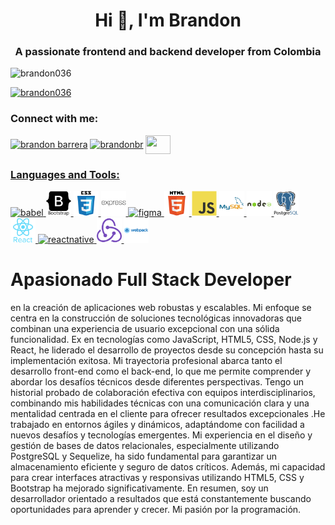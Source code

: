 
<h1 align="center">Hi 👋, I'm Brandon</h1>
<h3 align="center">A passionate frontend and backend developer from Colombia</h3>

<p align="left"> <img src="https://komarev.com/ghpvc/?username=brandon036&label=Profile%20views&color=0e75b6&style=flat" alt="brandon036" /> </p>

<p align="left"> <a href="https://github.com/ryo-ma/github-profile-trophy"><img src="https://github-profile-trophy.vercel.app/?username=brandon036" alt="brandon036" /></a> </p>

<h3 align="left">Connect with me:</h3>
<p align="left">
<a href="https://www.linkedin.com/in/brandon-barrera-26796722a/" target="blank"><img align="center" src="https://raw.githubusercontent.com/rahuldkjain/github-profile-readme-generator/master/src/images/icons/Social/linked-in-alt.svg" alt="brandon barrera" height="30" width="40" /></a>
<a href="https://discord.gg/brandonbr" target="blank"><img align="center" src="https://raw.githubusercontent.com/rahuldkjain/github-profile-readme-generator/master/src/images/icons/Social/discord.svg" alt="brandonbr" height="30" width="40" /></a>
  <a href="mailto:bcbjpro036crak@gmail.com" > 
    <img align="center"  src="https://w7.pngwing.com/pngs/817/967/png-transparent-gmail-logo-gmail-email-icon-logo-gmail-logo-angle-text-rectangle-thumbnail.png" height="30" width="40"/>
</p>

<h3 align="left">Languages and Tools:</h3>
<p align="left"> <a href="https://babeljs.io/" target="_blank" rel="noreferrer"> <img src="https://www.vectorlogo.zone/logos/babeljs/babeljs-icon.svg" alt="babel" width="40" height="40"/> </a> <a href="https://getbootstrap.com" target="_blank" rel="noreferrer"> <img src="https://raw.githubusercontent.com/devicons/devicon/master/icons/bootstrap/bootstrap-plain-wordmark.svg" alt="bootstrap" width="40" height="40"/> </a> <a href="https://www.w3schools.com/css/" target="_blank" rel="noreferrer"> <img src="https://raw.githubusercontent.com/devicons/devicon/master/icons/css3/css3-original-wordmark.svg" alt="css3" width="40" height="40"/> </a> <a href="https://expressjs.com" target="_blank" rel="noreferrer"> <img src="https://raw.githubusercontent.com/devicons/devicon/master/icons/express/express-original-wordmark.svg" alt="express" width="40" height="40"/> </a> <a href="https://www.figma.com/" target="_blank" rel="noreferrer"> <img src="https://www.vectorlogo.zone/logos/figma/figma-icon.svg" alt="figma" width="40" height="40"/> </a> <a href="https://www.w3.org/html/" target="_blank" rel="noreferrer"> <img src="https://raw.githubusercontent.com/devicons/devicon/master/icons/html5/html5-original-wordmark.svg" alt="html5" width="40" height="40"/> </a> <a href="https://developer.mozilla.org/en-US/docs/Web/JavaScript" target="_blank" rel="noreferrer"> <img src="https://raw.githubusercontent.com/devicons/devicon/master/icons/javascript/javascript-original.svg" alt="javascript" width="40" height="40"/> </a> <a href="https://www.mysql.com/" target="_blank" rel="noreferrer"> <img src="https://raw.githubusercontent.com/devicons/devicon/master/icons/mysql/mysql-original-wordmark.svg" alt="mysql" width="40" height="40"/> </a> <a href="https://nodejs.org" target="_blank" rel="noreferrer"> <img src="https://raw.githubusercontent.com/devicons/devicon/master/icons/nodejs/nodejs-original-wordmark.svg" alt="nodejs" width="40" height="40"/> </a> <a href="https://www.postgresql.org" target="_blank" rel="noreferrer"> <img src="https://raw.githubusercontent.com/devicons/devicon/master/icons/postgresql/postgresql-original-wordmark.svg" alt="postgresql" width="40" height="40"/> </a> <a href="https://reactjs.org/" target="_blank" rel="noreferrer"> <img src="https://raw.githubusercontent.com/devicons/devicon/master/icons/react/react-original-wordmark.svg" alt="react" width="40" height="40"/> </a> <a href="https://reactnative.dev/" target="_blank" rel="noreferrer"> <img src="https://reactnative.dev/img/header_logo.svg" alt="reactnative" width="40" height="40"/> </a> <a href="https://redux.js.org" target="_blank" rel="noreferrer"> <img src="https://raw.githubusercontent.com/devicons/devicon/master/icons/redux/redux-original.svg" alt="redux" width="40" height="40"/> </a> <a href="https://webpack.js.org" target="_blank" rel="noreferrer"> <img src="https://raw.githubusercontent.com/devicons/devicon/d00d0969292a6569d45b06d3f350f463a0107b0d/icons/webpack/webpack-original-wordmark.svg" alt="webpack" width="40" height="40"/> </a> </p>
<p>
  <h1>Apasionado Full Stack Developer </h1> en la creación de aplicaciones web robustas y escalables. Mi enfoque se centra en la construcción de soluciones tecnológicas innovadoras que combinan una experiencia de usuario excepcional con una sólida funcionalidad. Ex en tecnologías como JavaScript, HTML5, CSS, Node.js y React, he liderado el desarrollo de proyectos desde su concepción hasta su implementación exitosa. Mi trayectoria profesional abarca tanto el desarrollo front-end como el back-end, lo que me permite comprender y abordar los desafíos técnicos desde diferentes perspectivas. Tengo un historial probado de colaboración efectiva con equipos interdisciplinarios, combinando mis habilidades técnicas con una comunicación clara y una mentalidad centrada en el cliente para ofrecer resultados excepcionales .He trabajado en entornos ágiles y dinámicos, adaptándome con facilidad a nuevos desafíos y tecnologías emergentes. Mi experiencia en el diseño y gestión de bases de datos relacionales, especialmente utilizando PostgreSQL y Sequelize, ha sido fundamental para garantizar un almacenamiento eficiente y seguro de datos críticos. Además, mi capacidad para crear interfaces atractivas y responsivas utilizando HTML5, CSS y Bootstrap ha mejorado significativamente. En resumen, soy un desarrollador orientado a resultados que está constantemente buscando oportunidades para aprender y crecer. Mi pasión por la programación.
</p>
